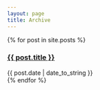 ```yaml
---
layout: page
title: Archive
---
```


{% for post in site.posts %}
  <div>
    <h3 class="post-title">
      <a href="{{ post.url }}">
        {{ post.title }}
      </a>
    </h3>
    <span class="post-date">{{ post.date | date_to_string }}</span>
  </div>
{% endfor %}
